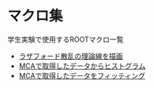 # マクロ集
学生実験で使用するROOTマクロ一覧
- [ラザフォード散乱の理論線を描画](ruth.C)
- [MCAで取得したデータからヒストグラム](importHist.C)  
- [MCAで取得したデータをフィッティング](fitData.C)
